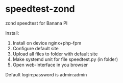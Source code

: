 # speedtest-zond
zond speedtest for Banana PI


Install:

1. Install on device nginx+php-fpm
2. Configure default site
3. Upload all files to folder with default site
4. Make systemd unit for file speedtest.py (in folder)
5. Open web-interface in you browser 

Default login:password is admin:admin
